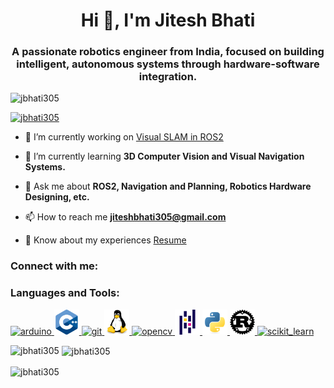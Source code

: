 <h1 align="center">Hi 👋, I'm Jitesh Bhati</h1>
<h3 align="center">A passionate robotics engineer from India, focused on building intelligent, autonomous systems through hardware-software integration.</h3>

<p align="left"> <img src="https://komarev.com/ghpvc/?username=jbhati305&label=Profile%20views&color=0e75b6&style=flat" alt="jbhati305" /> </p>

<p align="left"> <a href="https://github.com/ryo-ma/github-profile-trophy"><img src="https://github-profile-trophy.vercel.app/?username=jbhati305" alt="jbhati305" /></a> </p>

- 🔭 I’m currently working on [Visual SLAM in ROS2](https://github.com/jbhati305/ros2_visualSLAM)

- 🌱 I’m currently learning **3D Computer Vision and Visual Navigation Systems.**

- 💬 Ask me about **ROS2, Navigation and Planning, Robotics Hardware Designing, etc.**

- 📫 How to reach me **jiteshbhati305@gmail.com**

- 📄 Know about my experiences [Resume](Resume)

<h3 align="left">Connect with me:</h3>
<p align="left">
</p>

<h3 align="left">Languages and Tools:</h3>
<p align="left"> <a href="https://www.arduino.cc/" target="_blank" rel="noreferrer"> <img src="https://cdn.worldvectorlogo.com/logos/arduino-1.svg" alt="arduino" width="40" height="40"/> </a> <a href="https://www.w3schools.com/cpp/" target="_blank" rel="noreferrer"> <img src="https://raw.githubusercontent.com/devicons/devicon/master/icons/cplusplus/cplusplus-original.svg" alt="cplusplus" width="40" height="40"/> </a> <a href="https://git-scm.com/" target="_blank" rel="noreferrer"> <img src="https://www.vectorlogo.zone/logos/git-scm/git-scm-icon.svg" alt="git" width="40" height="40"/> </a> <a href="https://www.linux.org/" target="_blank" rel="noreferrer"> <img src="https://raw.githubusercontent.com/devicons/devicon/master/icons/linux/linux-original.svg" alt="linux" width="40" height="40"/> </a> <a href="https://opencv.org/" target="_blank" rel="noreferrer"> <img src="https://www.vectorlogo.zone/logos/opencv/opencv-icon.svg" alt="opencv" width="40" height="40"/> </a> <a href="https://pandas.pydata.org/" target="_blank" rel="noreferrer"> <img src="https://raw.githubusercontent.com/devicons/devicon/2ae2a900d2f041da66e950e4d48052658d850630/icons/pandas/pandas-original.svg" alt="pandas" width="40" height="40"/> </a> <a href="https://www.python.org" target="_blank" rel="noreferrer"> <img src="https://raw.githubusercontent.com/devicons/devicon/master/icons/python/python-original.svg" alt="python" width="40" height="40"/> </a> <a href="https://www.rust-lang.org" target="_blank" rel="noreferrer"> <img src="https://raw.githubusercontent.com/devicons/devicon/master/icons/rust/rust-plain.svg" alt="rust" width="40" height="40"/> </a> <a href="https://scikit-learn.org/" target="_blank" rel="noreferrer"> <img src="https://upload.wikimedia.org/wikipedia/commons/0/05/Scikit_learn_logo_small.svg" alt="scikit_learn" width="40" height="40"/> </a> </p>

<p><img align="left" src="https://github-readme-stats.vercel.app/api/top-langs?username=jbhati305&show_icons=true&locale=en&layout=compact" alt="jbhati305" /></p>

<p>&nbsp;<img align="center" src="https://github-readme-stats.vercel.app/api?username=jbhati305&show_icons=true&locale=en" alt="jbhati305" /></p>

<p><img align="center" src="https://github-readme-streak-stats.herokuapp.com/?user=jbhati305&" alt="jbhati305" /></p>
